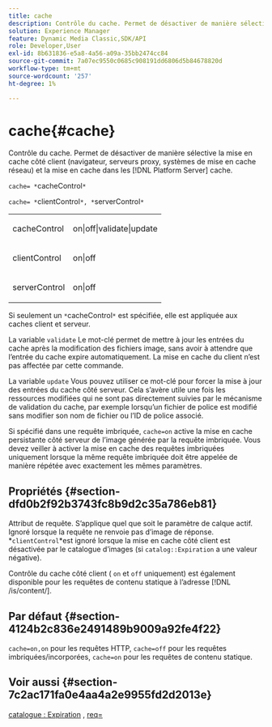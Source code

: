 ```yaml
---
title: cache
description: Contrôle du cache. Permet de désactiver de manière sélective la mise en cache côté client (navigateur, serveurs proxy, systèmes de mise en cache réseau) et la mise en cache dans les [!DNL Platform Server] cache.
solution: Experience Manager
feature: Dynamic Media Classic,SDK/API
role: Developer,User
exl-id: 8b631836-e5a8-4a56-a09a-35bb2474cc84
source-git-commit: 7a07ec9550c0685c908191dd6806d5b84678820d
workflow-type: tm+mt
source-wordcount: '257'
ht-degree: 1%

---
```


# cache{#cache}

Contrôle du cache. Permet de désactiver de manière sélective la mise en cache côté client (navigateur, serveurs proxy, systèmes de mise en cache réseau) et la mise en cache dans les [!DNL Platform Server] cache.

`cache= *`cacheControl`*`

`cache= *`clientControl`*, *`serverControl`*`

<table id="simpletable_70ACECAEA02F400C83B598FA13F1D00B"> 
 <tr class="strow"> 
  <td class="stentry"> <p><span class="codeph"> <span class="varname"> cacheControl</span></span> </p> </td> 
  <td class="stentry"> <p><span class="codeph"> on|off|validate|update</span> </p> </td> 
 </tr> 
 <tr class="strow"> 
  <td class="stentry"> <p><span class="codeph"> <span class="varname"> clientControl</span></span> </p></td> 
  <td class="stentry"> <p><span class="codeph"> on|off</span> </p></td> 
 </tr> 
 <tr class="strow"> 
  <td class="stentry"> <p><span class="codeph"> <span class="varname"> serverControl</span></span> </p></td> 
  <td class="stentry"> <p><span class="codeph"> on|off</span> </p></td> 
 </tr> 
</table>

Si seulement un `*`cacheControl`*` est spécifiée, elle est appliquée aux caches client et serveur.

La variable `validate` Le mot-clé permet de mettre à jour les entrées du cache après la modification des fichiers image, sans avoir à attendre que l’entrée du cache expire automatiquement. La mise en cache du client n’est pas affectée par cette commande.

La variable `update` Vous pouvez utiliser ce mot-clé pour forcer la mise à jour des entrées du cache côté serveur. Cela s’avère utile une fois les ressources modifiées qui ne sont pas directement suivies par le mécanisme de validation du cache, par exemple lorsqu’un fichier de police est modifié sans modifier son nom de fichier ou l’ID de police associé.

Si spécifié dans une requête imbriquée, `cache=on` active la mise en cache persistante côté serveur de l’image générée par la requête imbriquée. Vous devez veiller à activer la mise en cache des requêtes imbriquées uniquement lorsque la même requête imbriquée doit être appelée de manière répétée avec exactement les mêmes paramètres.

## Propriétés {#section-dfd0b2f92b3743fc8b9d2c35a786eb81}

Attribut de requête. S’applique quel que soit le paramètre de calque actif. Ignoré lorsque la requête ne renvoie pas d’image de réponse. *`clientControl`*est ignoré lorsque la mise en cache côté client est désactivée par le catalogue d’images (si `catalog::Expiration` a une valeur négative).

Contrôle du cache côté client ( `on` et `off` uniquement) est également disponible pour les requêtes de contenu statique à l’adresse [!DNL /is/content/].

## Par défaut {#section-4124b2c836e2491489b9009a92fe4f22}

`cache=on,on` pour les requêtes HTTP, `cache=off` pour les requêtes imbriquées/incorporées, `cache=on` pour les requêtes de contenu statique.

## Voir aussi {#section-7c2ac171fa0e4aa4a2e9955fd2d2013e}

[catalogue : Expiration](../../../../../is-api/image-catalog/image-serving-api-ref/c-image-catalog-reference/c-image-svg-data-reference/c-image-data-reference/r-expiration-cat.md#reference-a7afd668ecbb4d2da65d86259aa6a28a) , [req=](../../../../../is-api/http-ref/image-serving-api-ref/c-http-protocol-reference/c-command-reference/r-req/r-req.md#reference-907cdb4a97034db7ad94695f25552e76)
